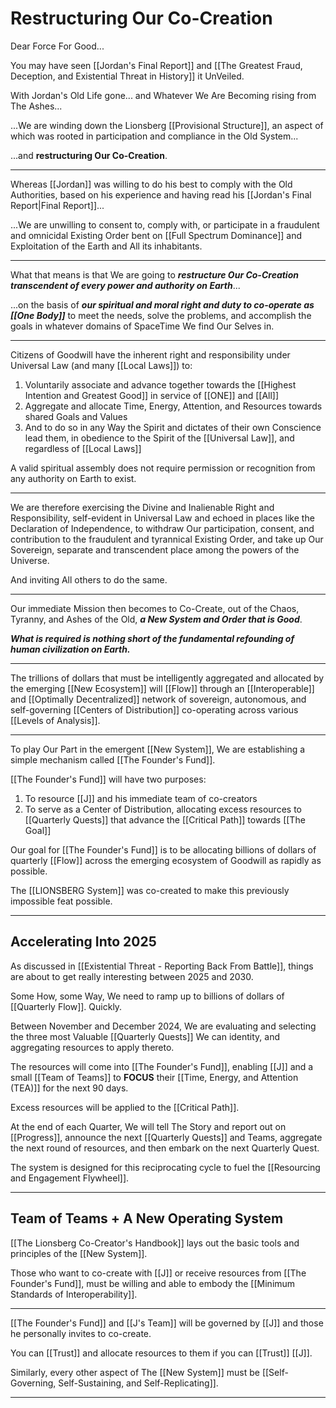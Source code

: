 # Restructuring Our Co-Creation

Dear Force For Good... 

You may have seen [[Jordan's Final Report]] and [[The Greatest Fraud, Deception, and Existential Threat in History]] it UnVeiled. 

With Jordan's Old Life gone... and Whatever We Are Becoming rising from The Ashes... 

...We are winding down the Lionsberg [[Provisional Structure]], an aspect of which was rooted in participation and compliance in the Old System...

...and **restructuring Our Co-Creation**. 
____
Whereas [[Jordan]] was willing to do his best to comply with the Old Authorities, based on his experience and having read his [[Jordan's Final Report|Final Report]]...

...We are unwilling to consent to, comply with, or participate in a fraudulent and omnicidal Existing Order bent on [[Full Spectrum Dominance]] and Exploitation of the Earth and All its inhabitants.
___
What that means is that We are going to ***restructure Our Co-Creation transcendent of every power and authority on Earth***...

...on the basis of ***our spiritual and moral right and duty to co-operate as [[One Body]]*** to meet the needs, solve the problems, and accomplish the goals in whatever domains of SpaceTime We find Our Selves in. 
___
Citizens of Goodwill have the inherent right and responsibility under Universal Law (and many [[Local Laws]]) to: 

1. Voluntarily associate and advance together towards the [[Highest Intention and Greatest Good]] in service of [[ONE]] and [[All]]  
2. Aggregate and allocate Time, Energy, Attention, and Resources towards shared Goals and Values   
3. And to do so in any Way the Spirit and dictates of their own Conscience lead them, in obedience to the Spirit of the [[Universal Law]], and regardless of [[Local Laws]]

A valid spiritual assembly does not require permission or recognition from any authority on Earth to exist.  
___
We are therefore exercising the Divine and Inalienable Right and Responsibility, self-evident in Universal Law and echoed in places like the Declaration of Independence, to withdraw Our participation, consent, and contribution to the fraudulent and tyrannical Existing Order, and take up Our Sovereign, separate and transcendent place among the powers of the Universe. 

And inviting All others to do the same. 
___
Our immediate Mission then becomes to Co-Create, out of the Chaos, Tyranny, and Ashes of the Old, ***a New System and Order that is Good***. 

***What is required is nothing short of the fundamental refounding of human civilization on Earth.*** 
___
The trillions of dollars that must be intelligently aggregated and allocated by the emerging [[New Ecosystem]] will [[Flow]] through an [[Interoperable]] and [[Optimally Decentralized]] network of sovereign, autonomous, and self-governing [[Centers of Distribution]] co-operating across various [[Levels of Analysis]]. 
___
To play Our Part in the emergent [[New System]], We are establishing a simple mechanism called [[The Founder's Fund]].  

[[The Founder's Fund]] will have two purposes: 

1. To resource [[J]] and his immediate team of co-creators 
2. To serve as a Center of Distribution, allocating excess resources to [[Quarterly Quests]] that advance the [[Critical Path]] towards [[The Goal]]  

Our goal for [[The Founder's Fund]] is to be allocating billions of dollars of quarterly [[Flow]] across the emerging ecosystem of Goodwill as rapidly as possible. 

The [[LIONSBERG System]] was co-created to make this previously impossible feat possible. 
___
## Accelerating Into 2025

As discussed in [[Existential Threat - Reporting Back From Battle]], things are about to get really interesting between 2025 and 2030. 

Some How, some Way, We need to ramp up to billions of dollars of [[Quarterly Flow]]. Quickly. 

Between November and December 2024, We are evaluating and selecting the three most Valuable [[Quarterly Quests]] We can identity, and aggregating resources to apply thereto. 

The resources will come into [[The Founder's Fund]], enabling [[J]] and a small [[Team of Teams]] to **FOCUS** their [[Time, Energy, and Attention (TEA)]] for the next 90 days. 

Excess resources will be applied to the [[Critical Path]]. 

At the end of each Quarter, We will tell The Story and report out on [[Progress]], announce the next [[Quarterly Quests]] and Teams, aggregate the next round of resources, and then embark on the next Quarterly Quest.   

The system is designed for this reciprocating cycle to fuel the [[Resourcing and Engagement Flywheel]]. 
____
## Team of Teams + A New Operating System

[[The Lionsberg Co-Creator's Handbook]] lays out the basic tools and principles of the [[New System]]. 

Those who want to co-create with [[J]] or receive resources from [[The Founder's Fund]], must be willing and able to embody the [[Minimum Standards of Interoperability]].  

____
[[The Founder's Fund]] and [[J's Team]] will be governed by [[J]] and those he personally invites to co-create. 

You can [[Trust]] and allocate resources to them if you can [[Trust]] [[J]]. 

Similarly, every other aspect of The [[New System]] must be [[Self-Governing, Self-Sustaining, and Self-Replicating]].  
___
